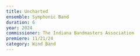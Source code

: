 ```yaml
---
title: Uncharted
ensemble: Symphonic Band
duration: 6
year: 2024
commissioner: The Indiana Bandmasters Association
premiere: 11/21/24
category: Wind Band
---
```

